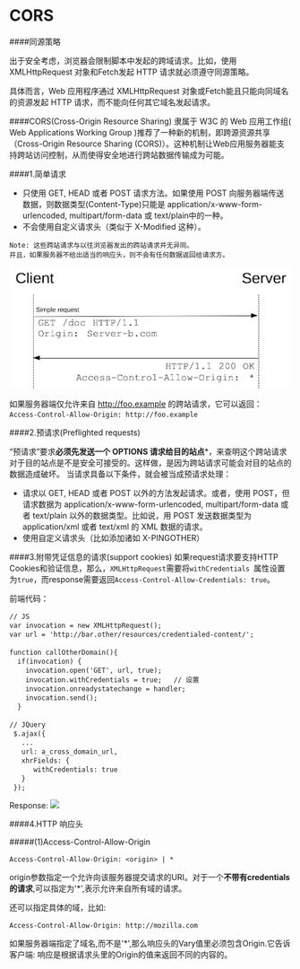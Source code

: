 # CORS

####同源策略

出于安全考虑，浏览器会限制脚本中发起的跨域请求。比如，使用 XMLHttpRequest 对象和Fetch发起 HTTP 请求就必须遵守同源策略。 

具体而言，Web 应用程序通过 XMLHttpRequest 对象或Fetch能且只能向同域名的资源发起 HTTP 请求，而不能向任何其它域名发起请求。

####CORS(Cross-Origin Resource Sharing)
隶属于 W3C 的 Web 应用工作组( Web Applications Working Group )推荐了一种新的机制，即跨源资源共享（Cross-Origin Resource Sharing (CORS)）。这种机制让Web应用服务器能支持跨站访问控制，从而使得安全地进行跨站数据传输成为可能。

####1.简单请求

* 只使用 GET, HEAD 或者 POST 请求方法。如果使用 POST 向服务器端传送数据，则数据类型(Content-Type)只能是 application/x-www-form-urlencoded, multipart/form-data 或 text/plain中的一种。
* 不会使用自定义请求头（类似于 X-Modified 这种）。
```
Note: 这些跨站请求与以往浏览器发出的跨站请求并无异同。
并且，如果服务器不给出适当的响应头，则不会有任何数据返回给请求方。
```
![](/assets/cors-simple.png)

如果服务器端仅允许来自 http://foo.example 的跨站请求，它可以返回：
```Access-Control-Allow-Origin: http://foo.example```

####2.预请求(Preflighted requests)

“预请求”要求**必须先发送一个 OPTIONS 请求给目的站点***，来查明这个跨站请求对于目的站点是不是安全可接受的。这样做，是因为跨站请求可能会对目的站点的数据造成破坏。 当请求具备以下条件，就会被当成预请求处理：

* 请求以 GET, HEAD 或者 POST 以外的方法发起请求。或者，使用 POST，但请求数据为 application/x-www-form-urlencoded, multipart/form-data 或者 text/plain 以外的数据类型。比如说，用 POST 发送数据类型为 application/xml 或者 text/xml 的 XML 数据的请求。
* 使用自定义请求头（比如添加诸如 X-PINGOTHER）

####3.附带凭证信息的请求(support cookies)
如果request请求要支持HTTP Cookies和验证信息，那么，```XMLHttpRequest```需要将```withCredentials ```属性设置为```true```，而response需要返回```Access-Control-Allow-Credentials: true```。

前端代码：
```
// JS
var invocation = new XMLHttpRequest();
var url = 'http://bar.other/resources/credentialed-content/';
    
function callOtherDomain(){
  if(invocation) {
    invocation.open('GET', url, true);
    invocation.withCredentials = true;   // 设置
    invocation.onreadystatechange = handler;
    invocation.send(); 
  }
  
// JQuery
 $.ajax({
   ...
   url: a_cross_domain_url,
   xhrFields: {
      withCredentials: true
   }
 });  
```

Response:
![](/assets/cors-cookies.png)    

####4.HTTP 响应头

#####(1)Access-Control-Allow-Origin
```
Access-Control-Allow-Origin: <origin> | *
```
origin参数指定一个允许向该服务器提交请求的URI。对于一个**不带有credentials的请求**,可以指定为'*',表示允许来自所有域的请求。

还可以指定具体的域，比如:
```
Access-Control-Allow-Origin: http://mozilla.com
```
如果服务器端指定了域名,而不是'*',那么响应头的Vary值里必须包含Origin.它告诉客户端: 响应是根据请求头里的Origin的值来返回不同的内容的。